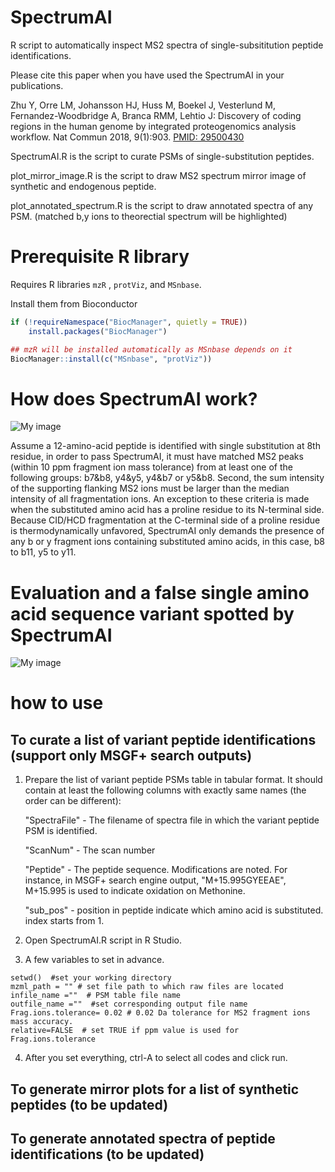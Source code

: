 # SpectrumAI
R script to automatically inspect MS2 spectra of single-subsititution peptide identifications.

Please cite this paper when you have used the SpectrumAI in your publications.

Zhu Y, Orre LM, Johansson HJ, Huss M, Boekel J, Vesterlund M, Fernandez-Woodbridge A, Branca RMM, Lehtio J: Discovery of coding regions in the human genome by integrated proteogenomics analysis workflow. Nat Commun 2018, 9(1):903.  [PMID: 29500430](https://www.ncbi.nlm.nih.gov/pubmed/29500430)

SpectrumAI.R is the script to curate PSMs of single-substitution peptides.

plot_mirror_image.R is the script to draw MS2 spectrum mirror image of synthetic and endogenous peptide.

plot_annotated_spectrum.R is the script to draw annotated spectra of any PSM. (matched b,y ions to theorectial spectrum will be highlighted)


# Prerequisite R library

Requires R libraries `mzR` , `protViz`, and `MSnbase`.

Install them from Bioconductor

```r
if (!requireNamespace("BiocManager", quietly = TRUE))
	install.packages("BiocManager")

## mzR will be installed automatically as MSnbase depends on it
BiocManager::install(c("MSnbase", "protViz"))
```

# How does SpectrumAI work?

![My image](https://github.com/yafeng/SpectrumAI/blob/master/image/sequence_example.png)

Assume a 12-amino-acid peptide is identified with single substitution at 8th residue, in order to pass SpectrumAI, it must have matched MS2 peaks (within 10 ppm fragment ion mass tolerance) from at least one of the following groups: b7&b8, y4&y5, y4&b7 or y5&b8. Second, the sum intensity of the supporting flanking MS2 ions must be larger than the median intensity of all fragmentation ions. An exception to these criteria is made when the substituted amino acid has a proline residue to its N-terminal side. Because CID/HCD fragmentation at the C-terminal side of a proline residue is thermodynamically unfavored, SpectrumAI only demands the presence of any b or y fragment ions containing substituted amino acids, in this case, b8 to b11, y5 to y11.


# Evaluation and a false single amino acid sequence variant spotted by SpectrumAI

![My image](https://github.com/yafeng/SpectrumAI/blob/master/image/SpectrumAI.png)

# how to use
## To curate a list of variant peptide identifications (support only MSGF+ search outputs)
1. Prepare the list of variant peptide PSMs table in tabular format. It should contain at least the following columns with exactly same names (the order can be different):

	"SpectraFile" -  The filename of spectra file in which the variant peptide PSM is identified.

	"ScanNum" - The scan number

	"Peptide" - The peptide sequence. Modifications are noted. For instance, in MSGF+ search engine output, "M+15.995GYEEAE", M+15.995 is used to indicate oxidation on Methonine.

	"sub_pos" -  position in peptide indicate which amino acid is substituted. index starts from 1.

2. Open SpectrumAI.R script in R Studio.

3. A few variables to set in advance.
```{r}
setwd()  #set your working directory
mzml_path = "" # set file path to which raw files are located
infile_name =""  # PSM table file name
outfile_name =""  #set corresponding output file name
Frag.ions.tolerance= 0.02 # 0.02 Da tolerance for MS2 fragment ions mass accuracy.
relative=FALSE  # set TRUE if ppm value is used for Frag.ions.tolerance
```

4. After you set everything, ctrl-A to select all codes and click run.

## To generate mirror plots for a list of synthetic peptides (to be updated)


## To generate annotated spectra of peptide identifications (to be updated)

